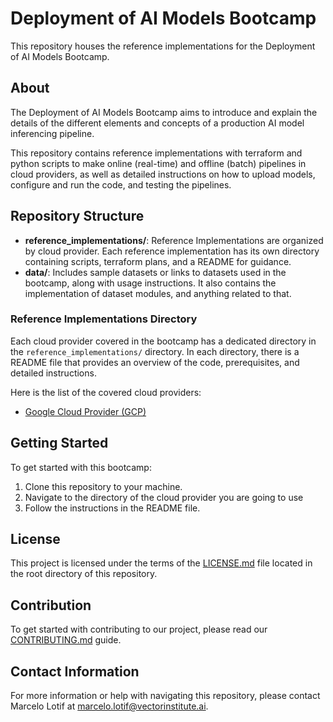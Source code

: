 # Deployment of AI Models Bootcamp

This repository houses the reference implementations for the Deployment of AI Models
Bootcamp.

## About

The Deployment of AI Models Bootcamp aims to introduce and explain the details of the
different elements and concepts of a production AI model inferencing pipeline.

This repository contains reference implementations with terraform and python scripts
to make online (real-time) and offline (batch) pipelines in cloud providers, as well
as detailed instructions on how to upload models, configure and run the code,
and testing the pipelines.

## Repository Structure

- **reference_implementations/**: Reference Implementations are organized by cloud
provider. Each reference implementation has its own directory containing scripts,
terraform plans, and a README for guidance.
- **data/**: Includes sample datasets or links to datasets used in the bootcamp,
along with usage instructions. It also contains the implementation of dataset modules,
and anything related to that.


### Reference Implementations Directory

Each cloud provider covered in the bootcamp has a dedicated directory in the
`reference_implementations/` directory. In each directory, there is a README file
that provides an overview of the code, prerequisites, and detailed instructions.

Here is the list of the covered cloud providers:
- [Google Cloud Provider (GCP)](reference_implementations/gcp)

## Getting Started

To get started with this bootcamp:
1. Clone this repository to your machine.
2. Navigate to the directory of the cloud provider you are going to use
3. Follow the instructions in the README file.

## License
This project is licensed under the terms of the [LICENSE.md](LICENSE.md) file located
in the root directory of this repository.

## Contribution
To get started with contributing to our project, please read our
[CONTRIBUTING.md](CONTRIBUTING.md) guide. 

## Contact Information

For more information or help with navigating this repository, please contact
Marcelo Lotif at [marcelo.lotif@vectorinstitute.ai](marcelo.lotif@vectorinstitute.ai).
